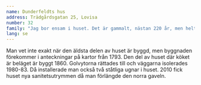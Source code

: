 ```yaml
---
name: Dunderfeldts hus
address: Trädgårdsgatan 25, Lovisa
number: 32
family: "Jag bor ensam i huset. Det är gammalt, nästan 220 år, men helt i skick. Huset råkade finnas till salu 1983 då jag flyttade tillbaka till Lovisa. Det ligger på precis rätt plats. Till en början gjorde jag så mycket som möjligt själv; tilläggsisolering, ytorna inomhus, golven, fönsterrenoveringar. Arbeten med ugnarna, rör- och elinstallationer lät jag yrkesmänniskor utföra. Senare utvidgningar och renoveringar skötte ett byggföretag. Några planer på att göra ändringsarbeten i huset finns inte, bara fastighetsunderhåll."
lang: se
---
```

Man vet inte exakt när den äldsta delen av huset är byggd, men byggnaden förekommer i anteckningar på kartor från 1793. Den del av huset där köket är beläget är byggt 1860. Golvytorna rättades till och väggarna isolerades 1980-83. Då installerade man också två ståtliga ugnar i huset.  2010 fick huset nya sanitetsutrymmen då man förlängde den norra gaveln.
